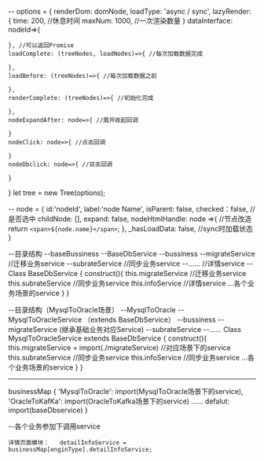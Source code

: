 --
options = {
    renderDom: domNode,
    loadType: 'async / sync',
    lazyRender: {
        time: 200, //休息时间
        maxNum: 1000, //一次渲染数量
    }
    dataInterface: nodeId=>{

    }, //可以返回Promise
    loadComplete: (treeNodes, loadNodes)=>{ //每次加载数据完成

    },
    loadBefore: (treeNodes)=>{ //每次加载数据之前

    },
    renderComplete: (treeNodes)=>{ //初始化完成

    },
    nodeExpandAfter: node=>{ //展开收起回调

    }
    nodeClick: node=>{ //点击回调

    }
    nodeDbclick: node=>{ //双击回调

    }
}
let tree = new Tree(options);

--
node = {
    id:'nodeId',
    label:'node Name',
    isParent: false,
    checked：false, //是否选中
    childNode: [],
    expand: false,
    nodeHtmlHandle: node =>{ //节点改造
        return `<span>${node.name}</span>`;
    },
    _hasLoadData: false, //sync时加载状态
}









--目录结构
--baseBussiness
    --BaseDbService
    --bussiness
        --migrateService //迁移业务service
        --subrateService //同步业务service
        --...... //详情service
--Class BaseDbService {
    construct(){
        this.migrateService //迁移业务service
        this.subrateService //同步业务service
        this.infoService //详情service
        ...各个业务场景的service
    }
}

--目录结构（MysqlToOracle场景）
--MysqlToOracle
    --MysqlToOracleService （extends BaseDbService）
    --bussiness
        --migrateService (继承基础业务对应Service)
        --subrateService
        --......
Class MysqlToOracleService extends BaseDbService {
    construct(){
        this.migrateService = import(./migrateService) //对应场景下的service
        this.subrateService //同步业务service
        this.infoService //同步业务service
        ...各个业务场景的service
    }
}


---
businessMap {
    'MysqlToOracle': import(MysqlToOracle场景下的service),
    'OracleToKafKa': import(OracleToKafka场景下的service)
    ......
    defalut: import(baseDbservice)
}

--各个业务参加下调用service
    
    详情页面模块：   detailInfoService = businessMap[enginType].detailInfoService;
    

    